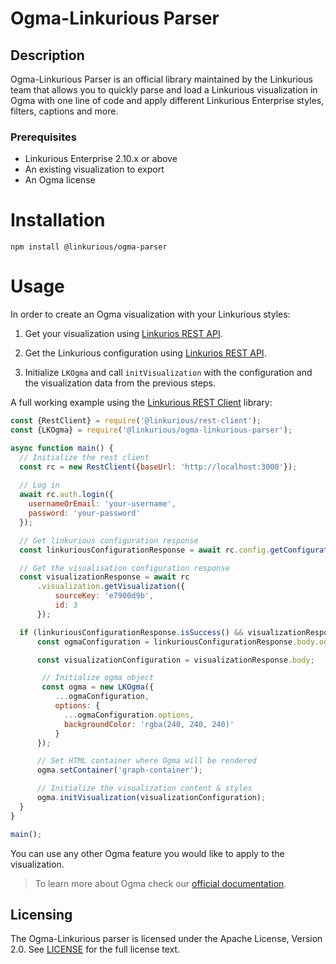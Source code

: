 # Ogma-Linkurious Parser 

## Description
Ogma-Linkurious Parser is an official library maintained by the Linkurious team that allows you to quickly parse and load a Linkurious visualization in Ogma with one line of code and apply different Linkurious Enterprise styles, filters, captions and more.

### Prerequisites
- Linkurious Enterprise 2.10.x or above
- An existing visualization to export 
- An Ogma license

# Installation

````npm install @linkurious/ogma-parser````

# Usage

In order to create an Ogma visualization with your Linkurious styles:

1. Get your visualization using [Linkurios REST API](https://doc.linkurio.us/server-sdk/latest/apidoc/#api-Visualization-getVisualization).


2. Get the Linkurious configuration using [Linkurios REST API](https://doc.linkurio.us/server-sdk/latest/apidoc/#api-Config-getConfiguration).


3. Initialize `LKOgma` and call `initVisualization` with the configuration and the visualization data from the previous steps.


A full working example using the [Linkurious REST Client](https://github.com/Linkurious/linkurious-rest-client/) library:

```js
const {RestClient} = require('@linkurious/rest-client');
const {LKOgma} = require('@linkurious/ogma-linkurious-parser');

async function main() {
  // Initialize the rest client
  const rc = new RestClient({baseUrl: 'http://localhost:3000'});
  
  // Log in
  await rc.auth.login({
    usernameOrEmail: 'your-username',
    password: 'your-password'
  });

  // Get linkurious configuration response
  const linkuriousConfigurationResponse = await rc.config.getConfiguration();

  // Get the visualisation configuration response
  const visualizationResponse = await rc
      .visualization.getVisualization({
          sourceKey: 'e7900d9b',
          id: 3
      });

  if (linkuriousConfigurationResponse.isSuccess() && visualizationResponse.isSuccess()) {
      const ogmaConfiguration = linkuriousConfigurationResponse.body.ogma;

      const visualizationConfiguration = visualizationResponse.body;

       // Initialize ogma object
       const ogma = new LKOgma({
          ...ogmaConfiguration,
          options: {
            ...ogmaConfiguration.options,
            backgroundColor: 'rgba(240, 240, 240)'
          }
      });

      // Set HTML container where Ogma will be rendered
      ogma.setContainer('graph-container');

      // Initialize the visualization content & styles
      ogma.initVisualization(visualizationConfiguration);
  }
}

main();
```
<!--
# TODO uncomment when plugins are officially documented
> If you are writing a Linkurious plugin, the Linkurious Rest-Client library will be already initialized.
-->

You can use any other Ogma feature you would like to apply to the visualization.
  
> To learn more about Ogma check our [official documentation](https://doc.linkurio.us/ogma/latest/).
  
## Licensing
The Ogma-Linkurious parser is licensed under the Apache License, Version 2.0. See [LICENSE](/LICENSE) for the full license text.

